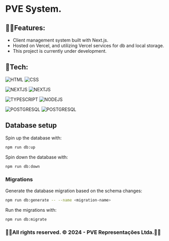 <h1>PVE System.</h1>

<h2>🐱‍👤Features:</h2>

- Client management system built with Next.js.
- Hosted on Vercel, and utilizing Vercel services for db and local storage.
- This project is currently under development.

<h2>🤖Tech:</h2>

![HTML](https://img.shields.io/badge/-HTML-05122A?style=flat&color=blue&logo=HTML5)
![CSS](https://img.shields.io/badge/-CSS-05122A?style=flat&color=blue&logo=CSS3)

![NEXTJS](https://img.shields.io/badge/-NextJS-05122A?style=flat&color=grey&logo=nextdotjs)
![NEXTJS](https://img.shields.io/badge/-Material.UI-05122A?style=flat&color=pink&logo=mui)

![TYPESCRIPT](https://img.shields.io/badge/-typeScript-05122A?style=flat&color=9cf&logo=TYPESCRIPT)
![NODEJS](https://img.shields.io/badge/-nodeJS-05122A?style=flat&color=9cf&logo=node.js)

![POSTGRESQL](https://img.shields.io/badge/-PostgreSql-05122A?style=flat&color=red&logo=POSTGRESQL)
![POSTGRESQL](https://img.shields.io/badge/-AWS-05122A?style=flat&color=darkblue&logo=amazonaws)

## Database setup

Spin up the database with:

```bash
npm run db:up
```

Spin down the database with:

```bash
npm run db:down
```

### Migrations

Generate the database migration based on the schema changes:

```bash
npm run db:generate -- --name <migration-name>
```

Run the migrations with:

```bash
npm run db:migrate
```

<h3>🐱‍🏍All rights reserved. © 2024 - PVE Representações Ltda.🐱‍🏍</h3>
